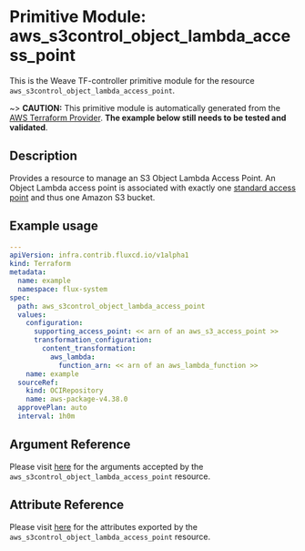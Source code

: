 
# Primitive Module: aws_s3control_object_lambda_access_point

This is the Weave TF-controller primitive module for the resource `aws_s3control_object_lambda_access_point`.

~> **CAUTION:** This primitive module is automatically generated from the [AWS Terraform Provider](https://registry.terraform.io/providers/hashicorp/aws/latest/docs/resources/s3control_object_lambda_access_point). **The example below still needs to be tested and validated**.

## Description

Provides a resource to manage an S3 Object Lambda Access Point.
An Object Lambda access point is associated with exactly one [standard access point](s3_access_point.html) and thus one Amazon S3 bucket.

## Example usage

```yaml
---
apiVersion: infra.contrib.fluxcd.io/v1alpha1
kind: Terraform
metadata:
  name: example
  namespace: flux-system
spec:
  path: aws_s3control_object_lambda_access_point
  values:
    configuration:
      supporting_access_point: << arn of an aws_s3_access_point >>
      transformation_configuration:
        content_transformation:
          aws_lambda:
            function_arn: << arn of an aws_lambda_function >>
    name: example
  sourceRef:
    kind: OCIRepository
    name: aws-package-v4.38.0
  approvePlan: auto
  interval: 1h0m
```

## Argument Reference

Please visit [here](https://registry.terraform.io/providers/hashicorp/aws/latest/docs/resources/s3control_object_lambda_access_point#argument-reference) for the arguments accepted by the `aws_s3control_object_lambda_access_point` resource.

## Attribute Reference

Please visit [here](https://registry.terraform.io/providers/hashicorp/aws/latest/docs/resources/s3control_object_lambda_access_point#attributes-reference) for the attributes exported by the `aws_s3control_object_lambda_access_point` resource.

